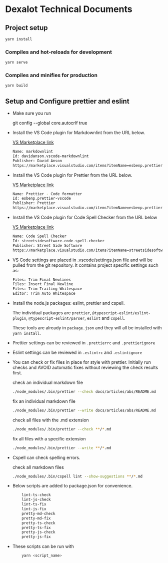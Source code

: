 # Dexalot Technical Documents

## Project setup

```sh
yarn install
```

### Compiles and hot-reloads for development

```sh
yarn serve
```

### Compiles and minifies for production

```sh
yarn build
```

## Setup and Configure prettier and eslint

* Make sure you run

   git config --global core.autocrlf true

* Install the VS Code plugin for Markdownlint from the URL below.

  [VS Marketplace link](https://marketplace.visualstudio.com/items?itemName=DavidAnson.vscode-markdownlint)

  ```sh
  Name: markdownlint
  Id: davidanson.vscode-markdownlint
  Publisher: David Anson
  https://marketplace.visualstudio.com/items?itemName=esbenp.prettier-vscode
  ```

* Install the VS Code plugin for Prettier from the URL below.

  [VS Marketplace link](https://marketplace.visualstudio.com/items?itemName=esbenp.prettier-vscode)

  ```sh
  Name: Prettier - Code formatter
  Id: esbenp.prettier-vscode
  Publisher: Prettier
  https://marketplace.visualstudio.com/items?itemName=esbenp.prettier-vscode
  ```

* Install the VS Code plugin for Code Spell Checker from the URL below

  [VS Marketplace link](https://marketplace.visualstudio.com/items?itemName=streetsidesoftware.code-spell-checker)

  ```sh
  Name: Code Spell Checker
  Id: streetsidesoftware.code-spell-checker
  Publisher: Street Side Software
  https://marketplace.visualstudio.com/items?itemName=streetsidesoftware.code-spell-checker
  ```

* VS Code settings are placed in .vscode/settings.json file and will be pulled from the git repository. It contains project specific settings such as:

  ```sh
  Files: Trim Final Newlines
  Files: Insert Final Newline
  Files: Trim Trailing Whitespace
  Editor: Trim Auto Whitespace
  ```

* Install the node.js packages: eslint, prettier and cspell.

  The individual packages are `prettier`, `@typescript-eslint/eslint-plugin`, `@typescript-eslint/parser`, `eslint` and `cspell`.

  These tools are already in `package.json` and they will all be installed with `yarn install`.

* Prettier settings can be reviewed in `.prettierrc` and `.prettierignore`

* Eslint settings can be reviewed in `.eslintrc` and `.eslintignore`

* You can check or fix files in place for style with prettier. Initially run checks and AVOID automatic fixes without reviewing the check results first.

  check an individual markdown file

  ```sh
  ./node_modules/.bin/prettier --check docs/articles/abs/README.md
  ```

  fix an individual markdown file

  ```sh
  ./node_modules/.bin/prettier --write docs/articles/abs/README.md
  ```

  check all files with the .md extension

  ```sh
  ./node_modules/.bin/prettier --check **/*.md
  ```

  fix all files with a specific extension

  ```sh
  ./node_modules/.bin/prettier --write **/*.md
  ```

* Cspell can check spelling errors.

  check all markdown files

  ```sh
  ./node_modules/.bin/cspell lint --show-suggestions **/*.md
  ```

* Below scripts are added to package.json for convenience.

  ```sh
      lint-ts-check
      lint-js-check
      lint-ts-fix
      lint-js-fix
      pretty-md-check
      pretty-md-fix
      pretty-ts-check
      pretty-ts-fix
      pretty-js-check
      pretty-js-fix
  ```

* These scripts can be run with

  ```sh
      yarn <script_name>
  ```
